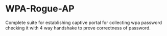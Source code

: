# WPA-Rogue-AP
Complete suite for establishing captive portal for collecting wpa password checking it with 4 way handshake to prove correctness of password.
